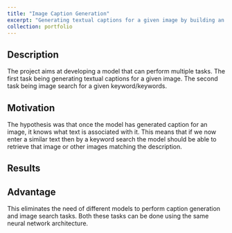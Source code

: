 ```yaml
---
title: "Image Caption Generation"
excerpt: "Generating textual captions for a given image by building an LSTM model and performing image search for given phrase/keywords"
collection: portfolio
---
```




## Description
The project aims at developing a model that can perform multiple tasks. The first task being generating textual captions for a given image. The second task being image search for a given keyword/keywords.

## Motivation
The hypothesis was that once the model has generated caption for an image, it knows what text is associated with it. This means that if we now enter a similar text then by a keyword search the model should be able to retrieve that image or other images matching the description.

## Results



## Advantage
This eliminates the need of different models to perform caption generation and image search tasks. Both these tasks can be done using the same neural network architecture.

